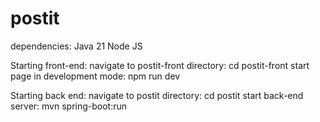 # postit
dependencies:
Java 21
Node JS

 
Starting front-end:
 navigate to postit-front directory: 
  cd postit-front
 start page in development mode:
  npm run dev

Starting back end:
 navigate to postit directory:
  cd postit
 start back-end server:
  mvn spring-boot:run
